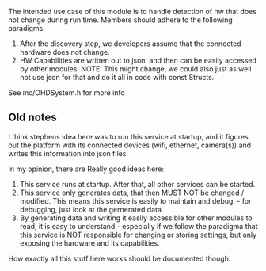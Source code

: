 
The intended use case of this module is to handle detection of hw that does not change during run time.
Members should adhere to the following paradigms:
1) After the discovery step, we developers assume that the connected hardware does not change.
2) HW Capabilities are written out to json, and then can be easily accessed by other modules.
    NOTE: This might change, we could also just as well not use json for that and do it all in code with const Structs.

See inc/OHDSystem.h for more info

## Old notes
I think stephens idea here was to run this service at startup, and it figures out the platform with
its connected devices (wifi, ethernet, camera(s)) and writes this information into json files.

In my opinion, there are Really good ideas here:
1) This service runs at startup. After that, all other services can be started.
2) This service only generates data, that then MUST NOT be changed / modified.
   This means this service is easily to maintain and debug. - for debugging, just look at the gernerated data.
3) By generating data and writing it easily accessible for other modules to read, it is easy to understand - especially
 if we follow the paradigma that this service is NOT responsible for changing or storing settings, but only exposing
 the hardware and its capabilities.

How exactly all this stuff here works should be documented though.